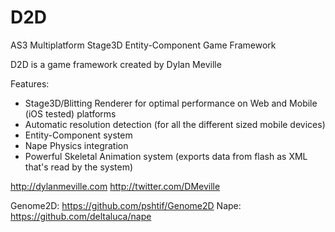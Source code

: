 D2D
===

AS3 Multiplatform Stage3D Entity-Component Game Framework

D2D is a game framework created by Dylan Meville

Features:
 - Stage3D/Blitting Renderer for optimal performance on Web and Mobile (iOS tested) platforms
 - Automatic resolution detection (for all the different sized mobile devices)
 - Entity-Component system
 - Nape Physics integration
 - Powerful Skeletal Animation system (exports data from flash as XML that's read by the system)
 
 http://dylanmeville.com
 http://twitter.com/DMeville

Genome2D: https://github.com/pshtif/Genome2D
Nape: https://github.com/deltaluca/nape
